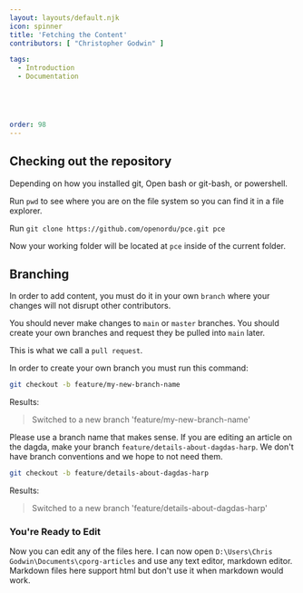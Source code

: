 ```yaml
---
layout: layouts/default.njk
icon: spinner
title: 'Fetching the Content'
contributors: [ "Christopher Godwin" ]

tags:
  - Introduction
  - Documentation





order: 98
---
```


## Checking out the repository

Depending on how you installed git, Open bash or git-bash, or powershell.

Run `pwd` to see where you are on the file system so you can find it in a file explorer.

Run `git clone https://github.com/openordu/pce.git pce`

Now your working folder will be located at `pce` inside of the current folder.

## Branching
In order to add content, you must do it in your own `branch` where your
 changes will not disrupt other contributors.

You should never make changes to `main` or `master` branches. You should
 create your own branches and request they be pulled into `main` later.

This is what we call a `pull request`.

In order to create your own branch you must run this command:

<CodeGroupItem title="branching" active>

```bash
git checkout -b feature/my-new-branch-name
```
</CodeGroupItem>

Results:

> Switched to a new branch 'feature/my-new-branch-name'

Please use a branch name that makes sense. If you are editing an article on the dagda,
 make your branch `feature/details-about-dagdas-harp`. We don't have branch conventions
 and we hope to not need them.

<CodeGroupItem title="branchexample1" active>

```bash
git checkout -b feature/details-about-dagdas-harp
```
</CodeGroupItem>

Results:

> Switched to a new branch 'feature/details-about-dagdas-harp'

### You're Ready to Edit
Now you can edit any of the files here. I can now open `D:\Users\Chris Godwin\Documents\cporg-articles` and use any text editor, markdown editor. Markdown files here support html but don't use it when markdown would work.